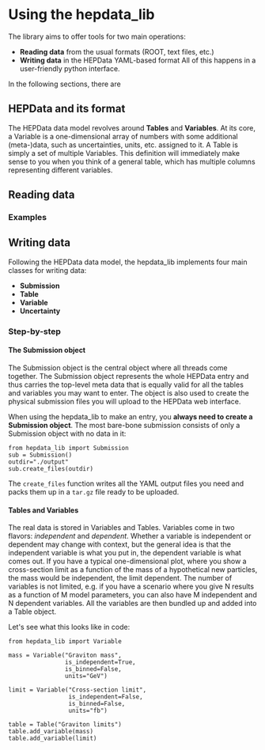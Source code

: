 # Using the hepdata_lib
The library aims to offer tools for two main operations:
* **Reading data** from the usual formats (ROOT, text files, etc.)
* **Writing data** in the HEPData YAML-based format
All of this happens in a user-friendly python interface.

In the following sections, there are

## HEPData and its format

The HEPData data model revolves around **Tables** and **Variables**. At its core, a Variable is a one-dimensional array of numbers with some additional (meta-)data, such as uncertainties, units, etc. assigned to it. A Table is simply a set of multiple Variables. This definition will immediately make sense to you when you think of a general table, which has multiple columns representing different variables.



## Reading data

### Examples

## Writing data
Following the HEPData data model, the hepdata_lib implements four main classes for writing data:
* **Submission**
* **Table**
* **Variable**
* **Uncertainty**

### Step-by-step
#### The Submission object
The Submission object is the central object where all threads come together. The Submission object represents the whole HEPData entry and thus carries the top-level meta data that is equally valid for all the tables and variables you may want to enter. The object is also used to create the physical submission files you will upload to the HEPData web interface.

When using the hepdata_lib to make an entry, you **always need to create a Submission object**.
The most bare-bone submission consists of only a Submission object with no data in it:
```
from hepdata_lib import Submission
sub = Submission()
outdir="./output"
sub.create_files(outdir)
```
The `create_files` function writes all the YAML output files you need and packs them up in a `tar.gz` file ready to be uploaded.

#### Tables and Variables
The real data is stored in Variables and Tables. Variables come in two flavors: *independent* and *dependent*. Whether a variable is independent or dependent may change with context, but the general idea is that the independent variable is what you put in, the dependent variable is what comes out. If you have a typical one-dimensional plot, where you show a cross-section limit as a function of the mass of a hypothetical new particles, the mass would be independent, the limit dependent. The number of variables is not limited, e.g. if you have a scenario where you give N results as a function of M model parameters, you can also have M independent and N dependent variables. All the variables are then bundled up and added into a Table object.



Let's see what this looks like in code:

```
from hepdata_lib import Variable

mass = Variable("Graviton mass",
                is_independent=True,
                is_binned=False,
                units="GeV")

limit = Variable("Cross-section limit",
                 is_independent=False,
                 is_binned=False,
                 units="fb")

table = Table("Graviton limits")
table.add_variable(mass)
table.add_variable(limit)
```


